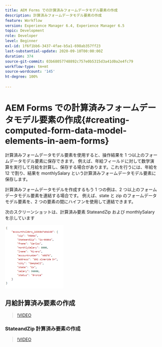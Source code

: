 ```yaml
---
title: AEM Forms での計算済みフォームデータモデル要素の作成
description: 計算済みフォームデータモデル要素の作成
feature: Workflow
version: Experience Manager 6.4, Experience Manager 6.5
topic: Development
role: Developer
level: Beginner
exl-id: 1f6f1bb6-3437-4fae-b5a1-698ab357ff23
last-substantial-update: 2020-09-10T00:00:00Z
duration: 374
source-git-commit: 03b68057748892c757e0b5315d3a41d0a2e4fc79
workflow-type: tm+mt
source-wordcount: '145'
ht-degree: 100%

---
```


# AEM Forms での計算済みフォームデータモデル要素の作成{#creating-computed-form-data-model-elements-in-aem-forms}

計算済みフォームデータモデル要素を使用すると、操作結果を 1 つ以上のフォームデータモデル要素に保存できます。 例えば、年給フィールドに対して数学演算を実行して月給を計算し、保存する場合があります。これを行うには、年給を 12 で割り、結果を monthlySalary という計算済みフォームデータモデル要素に保存します。

計算済みフォームデータモデルを作成するもう 1 つの例は、2 つ以上のフォームデータモデル要素を連結する場合です。 例えば、state と zip のフォームデータモデル要素を、2 つの要素の間にハイフンを使用して連結できます。

次のスクリーンショットは、計算済み要素 StateandZip および monthlySalary を示しています

![computedfdmelement](assets/computedfdmelement.gif)

## 月給計算済み要素の作成

>[!VIDEO](https://video.tv.adobe.com/v/23855?quality=12&learn=on)

### StateandZip 計算済み要素の作成

>[!VIDEO](https://video.tv.adobe.com/v/23856?quality=12&learn=on)

